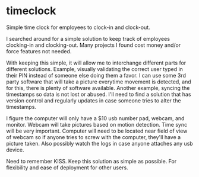# timeclock
Simple time clock for employees to clock-in and clock-out.

I searched around for a simple solution to keep track of employees clocking-in and clocking-out. Many projects I found cost money and/or force features not needed.

With keeping this simple, it will allow me to interchange different parts for different solutions.
  Example, visually validating the correct user typed in their PIN instead of someone else doing them a favor. I can use some 3rd party software that will take a picture everytime movement is detected, and for this, there is plenty of software available.
  Another example, syncing the timestamps so data is not lost or abused. I'll need to find a solution that has version control and regularly updates in case someone tries to alter the timestamps.

I figure the computer will only have a $10 usb number pad, webcam, and monitor. Webcam will take pictures based on motion detection. Time sync will be very important. Computer will need to be located near field of view of webcam so if anyone tries to screw with the computer, they'll have a picture taken. Also possibly watch the logs in case anyone attaches any usb device. 

Need to remember KISS. Keep this solution as simple as possible. For flexibility and ease of deployment for other users.
